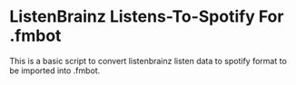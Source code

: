 # ListenBrainz Listens-To-Spotify For .fmbot

This is a basic script to convert listenbrainz listen data to spotify format to be imported into .fmbot.